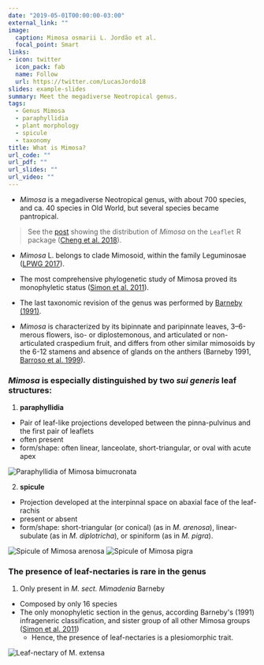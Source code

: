 ```yaml
---
date: "2019-05-01T00:00:00-03:00"
external_link: ""
image:
  caption: Mimosa osmarii L. Jordão et al.
  focal_point: Smart
links:
- icon: twitter
  icon_pack: fab
  name: Follow
  url: https://twitter.com/LucasJordo18
slides: example-slides
summary: Meet the megadiverse Neotropical genus.
tags:
  - Genus Mimosa
  - paraphyllidia
  - plant morphology
  - spicule
  - taxonomy
title: What is Mimosa?
url_code: ""
url_pdf: ""
url_slides: ""
url_video: ""
---
```



- *Mimosa* is a megadiverse Neotropical genus, with about 700 species, and ca. 40 species in Old World, but several species became pantropical.  

> See the [post](https://lsbjordao.netlify.com/post/crie-mapas-com-o-pacote-leaflet-do-r-usando-dados-do-gbif-maps-api/) showing the distribution of *Mimosa* on the `Leaflet` R package ([Cheng et al. 2018](https://cran.r-project.org/web/packages/leaflet/leaflet.pdf)).   

- *Mimosa* L. belongs to clade Mimosoid, within the family Leguminosae ([LPWG 2017](https://onlinelibrary.wiley.com/doi/abs/10.12705/661.3)).  

- The most comprehensive phylogenetic study of Mimosa proved its monophyletic status ([Simon et al. 2011](https://bsapubs.onlinelibrary.wiley.com/doi/full/10.3732/ajb.1000520)).   

- The last taxonomic revision of the genus was performed by [Barneby (1991)](http://antbase.org/ants/publications/nybg/Mimosa%20NY-Botanical_gardens_Vol.%2065%20-%20Copy.pdf).

- *Mimosa* is characterized by its bipinnate and paripinnate leaves, 3–6-merous flowers, iso- or diplostemonous, and articulated or non-articulated craspedium fruit, and differs from other similar mimosoids by the 6-12 stamens and  absence of glands on the anthers (Barneby 1991, [Barroso et al. 1999](https://www.google.com.br/url?sa=t&rct=j&q=&esrc=s&source=web&cd=9&cad=rja&uact=8&ved=2ahUKEwjMwqH9q43iAhWXGrkGHXW-AhIQFjAIegQICRAB&url=http%3A%2F%2Fwww.scielo.br%2Fscielo.php%3Fscript%3Dsci_nlinks%26ref%3D000094%26pid%3DS0101-3122200800020001800001%26lng%3Dpt&usg=AOvVaw3LSkJeELCWqgqe7bpP5Bx6)).

### *Mimosa* is especially distinguished by two *sui generis* leaf structures:  

1. **paraphyllidia**
  + Pair of leaf-like projections developed between the pinna-pulvinus and the first pair of leaflets
  + often present
  + form/shape: often  linear, lanceolate, short-triangular, or oval with acute apex 

![Paraphyllidia of *Mimosa bimucronata*](https://lsbjordao.netlify.com/img/what-is-mimosa/M_bimucronata_paraphyllidia.png)

2. **spicule**  
  + Projection developed at the interpinnal space on abaxial face of the leaf-rachis
  + present or absent
  + form/shape: short-triangular (or conical) (as in *M. arenosa*), linear-subulate (as in *M. diplotricha*), or spiniform (as in *M. pigra*).
  
![Spicule of *Mimosa arenosa*](https://lsbjordao.netlify.com/img/what-is-mimosa/M_arenosa_spicule.png) ![Spicule of *Mimosa pigra*](https://lsbjordao.netlify.com/img/what-is-mimosa/M_pigra_spicule.png)

### The presence of leaf-nectaries is rare in the genus  
1. Only present in *M. sect. Mimadenia* Barneby
  + Composed by only 16 species
  + The only monophyletic section in the genus, according Barneby's (1991) infrageneric classification, and sister group of all other Mimosa groups ([Simon et al. 2011](https://bsapubs.onlinelibrary.wiley.com/doi/full/10.3732/ajb.1000520))
    + Hence, the presence of leaf-nectaries is a plesiomorphic trait.
  
  
![Leaf-nectary of M. extensa](https://lsbjordao.netlify.com/img/what-is-mimosa/M_extensa_leaf-nectary.png)
